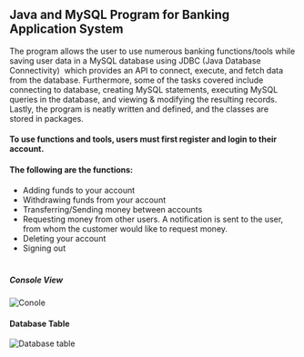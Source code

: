## Java and MySQL Program for Banking Application System
The program allows the user to use numerous banking functions/tools while saving user data in a MySQL database using JDBC (Java Database Connectivity) 
which provides an API to connect, execute, and fetch data from the database. Furthermore, some of the tasks covered include connecting to database, creating MySQL statements,
executing MySQL queries in the database, and viewing & modifying the resulting records. Lastly, the program is neatly written and defined, and the classes are 
stored in packages.

#### To use functions and tools, users must first register and login to their account.
#### The following are the functions:
- Adding funds to your account 
- Withdrawing funds from your account
- Transferring/Sending money between accounts
- Requesting money from other users. A notification is sent to the user, from whom the customer would like to request money.
- Deleting your account
- Signing out

#


##### Console View
![Conole](https://user-images.githubusercontent.com/90580293/202102676-94d47556-b850-490b-885a-13fb5f23418a.png)


#### Database Table
![Database table](https://user-images.githubusercontent.com/90580293/202103070-813c3afc-a0cc-4723-9552-fbfc47fe88fa.png)

